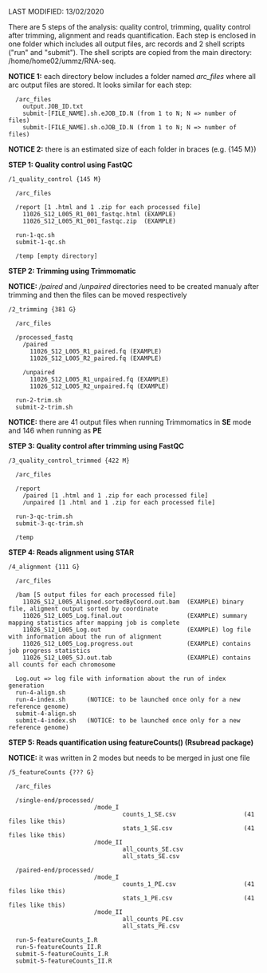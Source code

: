 LAST MODIFIED: 13/02/2020

There are 5 steps of the analysis: quality control, trimming, quality control after trimming, alignment and reads quantification. Each step is enclosed in one folder which includes all output files, arc records and 2 shell scripts ("run" and "submit"). The shell scripts are copied from the main directory: /home/home02/ummz/RNA-seq.

**NOTICE 1:** each directory below includes a folder named *arc_files* where all arc output files are stored. It looks similar for each step:
```
  /arc_files
    output.JOB_ID.txt
    submit-[FILE_NAME].sh.eJOB_ID.N (from 1 to N; N => number of files) 
    submit-[FILE_NAME].sh.oJOB_ID.N (from 1 to N; N => number of files)
 ``` 

**NOTICE 2:** there is an estimated size of each folder in braces (e.g. {145 M}) 

**STEP 1: Quality control using FastQC**
```
/1_quality_control {145 M} 

  /arc_files

  /report [1 .html and 1 .zip for each processed file]
    11026_S12_L005_R1_001_fastqc.html (EXAMPLE)
    11026_S12_L005_R1_001_fastqc.zip  (EXAMPLE)

  run-1-qc.sh
  submit-1-qc.sh

  /temp [empty directory]
```

**STEP 2: Trimming using Trimmomatic**

**NOTICE:** */paired* and */unpaired* directories need to be created manualy after trimming and then the files can be moved respectively
```
/2_trimming {381 G}

  /arc_files 
    
  /processed_fastq
    /paired
      11026_S12_L005_R1_paired.fq (EXAMPLE)
      11026_S12_L005_R2_paired.fq (EXAMPLE)
      
    /unpaired
      11026_S12_L005_R1_unpaired.fq (EXAMPLE)
      11026_S12_L005_R2_unpaired.fq (EXAMPLE)
   
  run-2-trim.sh
  submit-2-trim.sh
```

**NOTICE:** there are 41 output files when running Trimmomatics in **SE** mode and 146 when running as **PE**


**STEP 3: Quality control after trimming using FastQC**
```
/3_quality_control_trimmed {422 M}

  /arc_files
  
  /report
    /paired [1 .html and 1 .zip for each processed file]
    /unpaired [1 .html and 1 .zip for each processed file]
  
  run-3-qc-trim.sh
  submit-3-qc-trim.sh

  /temp
```

**STEP 4: Reads alignment using STAR**
```
/4_alignment {111 G}

  /arc_files
    
  /bam [5 output files for each processed file]
    11026_S12_L005_Aligned.sortedByCoord.out.bam  (EXAMPLE) binary file, aligment output sorted by coordinate
    11026_S12_L005_Log.final.out                  (EXAMPLE) summary mapping statistics after mapping job is complete
    11026_S12_L005_Log.out                        (EXAMPLE) log file with information about the run of alignment
    11026_S12_L005_Log.progress.out               (EXAMPLE) contains job progress statistics 
    11026_S12_L005_SJ.out.tab                     (EXAMPLE) contains all counts for each chromosome
  
  Log.out => log file with information about the run of index generation
  run-4-align.sh
  run-4-index.sh      (NOTICE: to be launched once only for a new reference genome)
  submit-4-align.sh
  submit-4-index.sh   (NOTICE: to be launched once only for a new reference genome)
```

**STEP 5: Reads quantification using featureCounts() (Rsubread package)**

**NOTICE:** it was written in 2 modes but needs to be merged in just one file

```
/5_featureCounts {??? G}

  /arc_files
  
  /single-end/processed/
                        /mode_I
                                counts_1_SE.csv                   (41 files like this)
                                stats_1_SE.csv                    (41 files like this)
                        /mode_II
                                all_counts_SE.csv 
                                all_stats_SE.csv
    
  /paired-end/processed/
                        /mode_I
                                counts_1_PE.csv                   (41 files like this)
                                stats_1_PE.csv                    (41 files like this)
                        /mode_II
                                all_counts_PE.csv 
                                all_stats_PE.csv
                                
  run-5-featureCounts_I.R
  run-5-featureCounts_II.R
  submit-5-featureCounts_I.R
  submit-5-featureCounts_II.R
```
  

